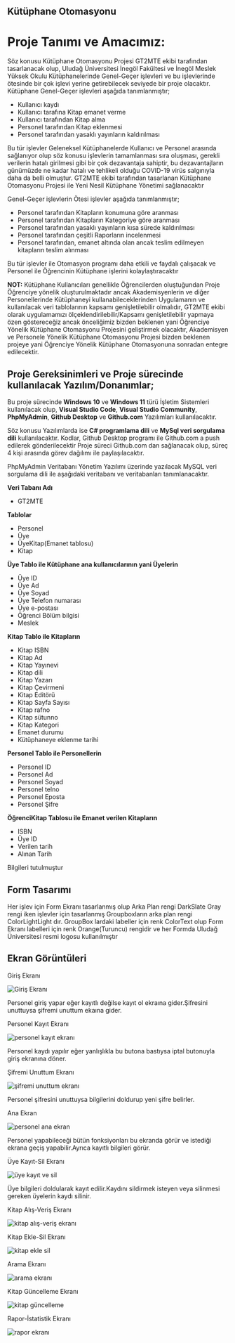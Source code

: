 ## Kütüphane Otomasyonu

# Proje Tanımı ve Amacımız:
Söz konusu Kütüphane Otomasyonu Projesi GT2MTE ekibi tarafından tasarlanacak olup, Uludağ Üniversitesi İnegöl Fakültesi ve İnegöl Meslek Yüksek Okulu Kütüphanelerinde Genel-Geçer işlevleri ve bu işlevlerinde ötesinde bir çok işlevi yerine getirebilecek seviyede bir proje olacaktır.
Kütüphane Genel-Geçer işlevleri aşağıda tanımlanmıştır;


- Kullanıcı kaydı
- Kullanıcı tarafına Kitap emanet verme
- Kullanıcı tarafından Kitap alma
- Personel tarafından Kitap eklenmesi
- Personel tarafından yasaklı yayınların kaldırılması


Bu tür işlevler Geleneksel Kütüphanelerde Kullanıcı ve Personel arasında sağlanıyor olup söz konusu işlevlerin tamamlanması sıra oluşması, gerekli verilerin hatalı girilmesi gibi bir çok dezavantaja sahiptir, bu dezavantajların günümüzde ne kadar hatalı ve tehlikeli olduğu COVID-19 virüs salgınıyla daha da belli olmuştur.
GT2MTE ekibi tarafından tasarlanan Kütüphane Otomasyonu Projesi ile Yeni Nesil Kütüphane Yönetimi sağlanacaktır


Genel-Geçer işlevlerin Ötesi işlevler aşağıda tanımlanmıştır;

- Personel tarafından Kitapların konumuna göre aranması
- Personel tarafından Kitapların Kategoriye göre aranması
- Personel tarafından yasaklı yayınların kısa sürede kaldırılması
- Personel tarafından çeşitli Raporların incelenmesi
- Personel tarafından, emanet altında olan ancak teslim edilmeyen kitapların teslim alınması


Bu tür işlevler ile Otomasyon programı daha etkili ve faydalı çalışacak ve Personel ile Öğrencinin Kütüphane işlerini kolaylaştıracaktır


**NOT:** Kütüphane Kullanıcıları genellikle Öğrencilerden oluştuğundan Proje Öğrenciye yönelik oluşturulmaktadır ancak Akademisyenlerin ve diğer Personellerinde Kütüphaneyi kullanabileceklerinden Uygulamanın ve kullanılacak veri tablolarının kapsamı genişletilebilir olmalıdır, GT2MTE ekibi olarak uygulamamızı ölçeklendirilebilir/Kapsamı genişletilebilir yapmaya özen göstereceğiz ancak önceliğimiz bizden beklenen yani Öğrenciye Yönelik Kütüphane Otomasyonu Projesini geliştirmek olacaktır, Akademisyen ve Personele Yönelik Kütüphane Otomasyonu Projesi bizden beklenen projeye yani Öğrenciye Yönelik Kütüphane Otomasyonuna sonradan entegre edilecektir.

## Proje Gereksinimleri ve Proje sürecinde kullanılacak Yazılım/Donanımlar;


Bu proje sürecinde **Windows 10** ve **Windows 11** türü İşletim Sistemleri kullanılacak olup, **Visual Studio Code**, **Visual Studio Community**, **PhpMyAdmin**, **Github Desktop** ve **Github.com** Yazılımları kullanılacaktır.

Söz konusu Yazılımlarda ise **C# programlama dili** ve **MySql veri sorgulama dili** kullanılacaktır.
Kodlar, Github Desktop programı ile Github.com a push edilerek gönderilecektir
Proje süreci Github.com dan sağlanacak olup, süreç 4 kişi arasında görev dağılımı ile paylaşılacaktır.

PhpMyAdmin Veritabanı Yönetim Yazılımı üzerinde yazılacak MySQL veri sorgulama dili ile aşağıdaki veritabanı ve veritabanları tanımlanacaktır.

**Veri Tabanı Adı**
- GT2MTE

**Tablolar**
- Personel
- Üye
- ÜyeKitap(Emanet tablosu)
- Kitap

**Üye Tablo ile Kütüphane ana kullanıcılarının yani Üyelerin**
-	Üye ID
-	Üye Ad
-	Üye Soyad
-	Üye Telefon numarası
-	Üye e-postası
-	Öğrenci Bölüm bilgisi
-	Meslek

**Kitap Tablo ile Kitapların**
-	Kitap ISBN
-	Kitap Ad
-	Kitap Yayınevi
-	Kitap dili
-	Kitap Yazarı
-	Kitap Çevirmeni
-	Kitap Editörü
-	Kitap Sayfa Sayısı
-	Kitap rafno
-	Kitap sütunno
-	Kitap Kategori
-	Emanet durumu
-	Kütüphaneye eklenme tarihi

**Personel Tablo ile Personellerin**
- Personel ID
- Personel Ad
- Personel Soyad
- Personel telno
- Personel Eposta
- Personel Şifre

**ÖğrenciKitap Tablosu ile Emanet verilen Kitapların**
- ISBN
- Üye ID
- Verilen tarih
- Alınan Tarih

Bilgileri tutulmuştur

## Form Tasarımı
Her işlev için Form Ekranı tasarlanmış olup Arka Plan rengi DarkSlate Gray rengi iken işlevler için tasarlanmış Groupboxların arka plan rengi ColorLightLight dır.
GroupBox lardaki labeller için renk ColorText olup Form Ekranı labelleri için renk Orange(Turuncu) rengidir ve her Formda Uludağ Üniversitesi resmi logosu kullanılmıştır

## Ekran Görüntüleri

Giriş Ekranı

![Giriş Ekranı](https://user-images.githubusercontent.com/102298378/172700324-d21117db-3f0d-41c8-b8fb-c4d5ad965559.jpeg)

Personel giriş yapar eğer kayıtlı değilse kayıt ol ekraına gider.Şifresini unuttuysa şifremi unuttum ekaına gider.

Personel Kayıt Ekranı

![personel kayıt ekranı](https://user-images.githubusercontent.com/102298378/172700639-f4f2bbb1-154a-4925-b331-5819b813a5d1.jpeg)

Personel kaydı yapılır eğer yanlışlıkla bu butona bastıysa iptal butonuyla giriş ekranına döner.

Şifremi Unuttum Ekranı

![şifremi unuttum ekranı](https://user-images.githubusercontent.com/102298378/172701447-981afbcf-67f4-466f-9d8c-fb729e4cb787.jpeg)

Personel şifresini unuttuysa bilgilerini doldurup yeni şifre belirler.

Ana Ekran

![personel ana ekran](https://user-images.githubusercontent.com/102298378/172705444-769a507b-b9a6-4c88-9bdd-cd5afd5195c8.png)

Personel yapabileceği bütün fonksiyonları bu ekranda görür ve istediği ekrana geçiş yapabilir.Ayrıca kayıtlı bilgileri görür.

Üye Kayıt-Sil Ekranı

![üye kayıt ve sil](https://user-images.githubusercontent.com/102298378/172701960-4a99e0d6-6422-435c-b277-174b8cc0a32e.jpeg)

Üye bilgileri doldularak kayıt edilir.Kaydını sildirmek isteyen veya silinmesi gereken üyelerin kaydı silinir.

Kitap Alış-Veriş Ekranı

![kitap alış-veriş ekranı](https://user-images.githubusercontent.com/102298378/172702540-85bf16b9-7c65-4979-a917-5733293928ee.jpeg)



Kitap Ekle-Sil Ekranı

![kitap ekle sil](https://user-images.githubusercontent.com/102298378/172702998-d0905941-7a97-411b-b6b6-9ef3a1853bb0.jpeg)

Arama Ekranı

![arama ekranı](https://user-images.githubusercontent.com/102298378/172703306-d7140d54-c246-4a78-9918-30cf7ad0c46c.jpeg)

Kitap Güncelleme Ekranı

![kitap güncelleme](https://user-images.githubusercontent.com/102298378/172703563-aa247869-88d7-47c8-a60f-59a3c39cf7c9.jpeg)

Rapor-İstatistik Ekranı

![rapor ekranı](https://user-images.githubusercontent.com/102298378/172703747-d3e64cba-ae89-492e-a950-e956a044730b.jpeg)



